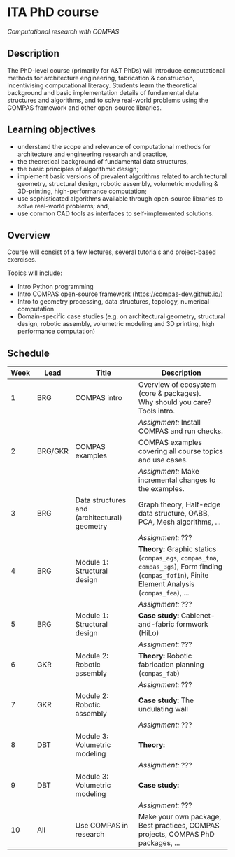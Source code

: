 # ITA PhD course

*Computational research with COMPAS*

## Description

The PhD-level course (primarily for A&T PhDs) will introduce computational methods for architecture engineering, fabrication & construction, incentivising computational literacy. Students learn the theoretical background and basic implementation details of fundamental data structures and algorithms, and to solve real-world problems using the COMPAS framework and other open-source libraries.

## Learning objectives

* understand the scope and relevance of computational methods for architecture and engineering research and practice,
* the theoretical background of fundamental data structures, 
* the basic principles of algorithmic design; 
* implement basic versions of prevalent algorithms related to architectural geometry, structural design, robotic assembly, volumetric modeling & 3D-printing, high-performance computation; 
* use sophisticated algorithms available through open-source libraries to solve real-world problems; and, 
* use common CAD tools as interfaces to self-implemented solutions.

## Overview

Course will consist of a few lectures, several tutorials and project-based exercises.

Topics will include:

* Intro Python programming
* Intro COMPAS open-source framework (https://compas-dev.github.io/) 
* Intro to geometry processing, data structures, topology, numerical computation
* Domain-specific case studies (e.g. on architectural geometry, structural design, robotic assembly, volumetric modeling and 3D printing, high performance computation)

## Schedule

Week | Lead | Title | Description
---- | ---- | ----- | ---
1 | BRG | COMPAS intro | Overview of ecosystem (core & packages).<br />Why should you care?<br />Tools intro.
|||| *Assignment:* Install COMPAS and run checks.
2 | BRG/GKR | COMPAS examples | COMPAS examples covering all course topics and use cases.
|||| *Assignment:* Make incremental changes to the examples.
3 | BRG | Data structures and (architectural) geometry | Graph theory, Half-edge data structure, OABB, PCA, Mesh algorithms, ...
|||| *Assignment:* ???
4 | BRG | Module 1: Structural design | **Theory:** Graphic statics (`compas_ags`, `compas_tna`, `compas_3gs`), Form finding (`compas_fofin`), Finite Element Analysis (`compas_fea`), ...
|||| *Assignment:* ???
5 | BRG | Module 1: Structural design | **Case study:** Cablenet-and-fabric formwork (HiLo)
|||| *Assignment:* ???
6 | GKR | Module 2: Robotic assembly | **Theory:** Robotic fabrication planning (`compas_fab`)
|||| *Assignment:* ???
7 | GKR | Module 2: Robotic assembly | **Case study:** The undulating wall
|||| *Assignment:* ???
8 | DBT | Module 3: Volumetric modeling | **Theory:**
|||| *Assignment:* ???
9 | DBT | Module 3: Volumetric modeling | **Case study:**
|||| *Assignment:* ???
10 | All | Use COMPAS in research | Make your own package, Best practices, COMPAS projects, COMPAS PhD packages, ...

